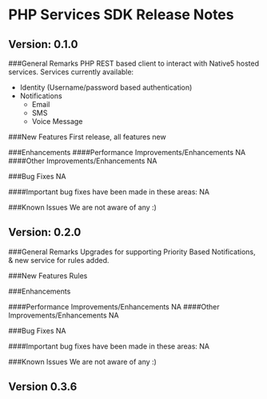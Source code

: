 PHP Services SDK Release Notes
===

Version: 0.1.0
---

###General Remarks
PHP REST based client to interact with Native5 hosted services. Services currently available:

- Identity (Username/password based authentication)
- Notifications
    - Email
    - SMS
    - Voice Message

###New Features
    First release, all features new

###Enhancements
####Performance Improvements/Enhancements
    NA
####Other Improvements/Enhancements
    NA

###Bug Fixes
    NA
    
####Important bug fixes have been made in these areas:
    NA

###Known Issues
    We are not aware of any :)


Version: 0.2.0
---

###General Remarks
Upgrades for supporting Priority Based Notifications, & new service for rules added.

###New Features
    Rules

###Enhancements

####Performance Improvements/Enhancements
    NA
####Other Improvements/Enhancements
    NA

###Bug Fixes
    NA
    
####Important bug fixes have been made in these areas:
    NA

###Known Issues
    We are not aware of any :)

Version 0.3.6
---

